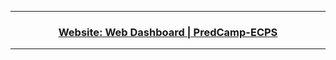 <div align="center">
        <hr>
        <h3>
                <a href="https://lucaslealll-puc-cc-tcc.github.io/web_dashboard/" target="_blank">
                        Website: Web Dashboard | PredCamp-ECPS
                </a>
        </h3>
        <hr>
</div>

